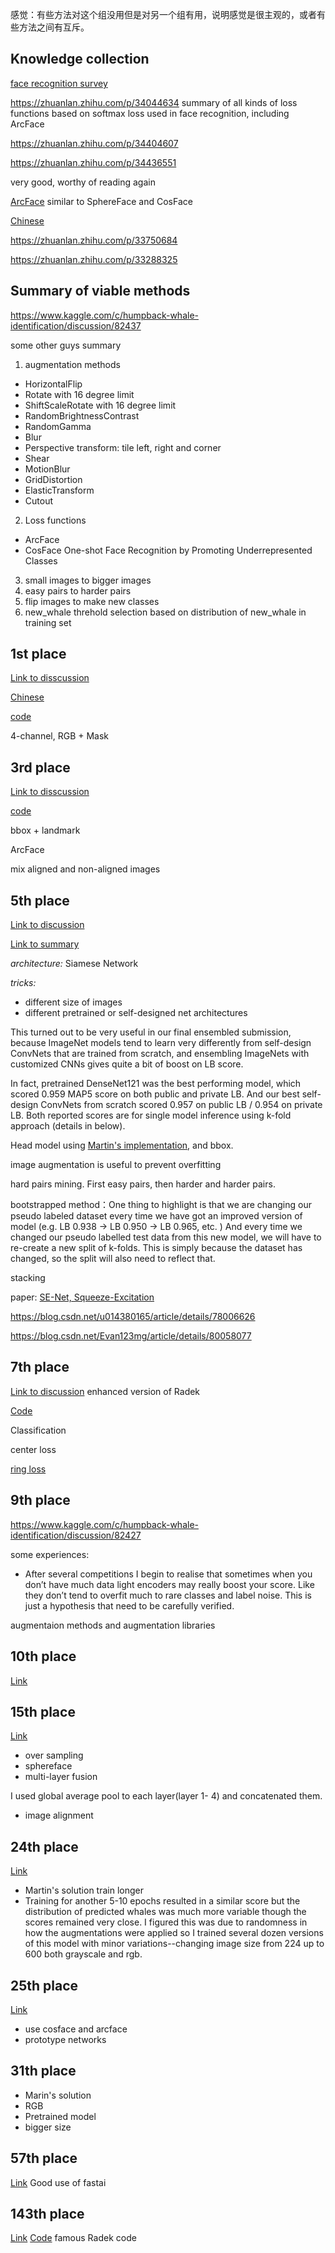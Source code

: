 感觉：有些方法对这个组没用但是对另一个组有用，说明感觉是很主观的，或者有些方法之间有互斥。

## Knowledge collection

[face recognition survey](https://so.csdn.net/so/search/s.do?q=%E4%BA%BA%E8%84%B8%E8%AF%86%E5%88%AB%E7%B3%BB%E5%88%97&t=blog&u=Fire_Light_)

https://zhuanlan.zhihu.com/p/34044634
summary of all kinds of loss functions based on softmax loss used in face recognition, including ArcFace

https://zhuanlan.zhihu.com/p/34404607

https://zhuanlan.zhihu.com/p/34436551

very good, worthy of reading again

[ArcFace](https://arxiv.org/pdf/1801.07698.pdf)
similar to SphereFace and CosFace

[Chinese](https://blog.csdn.net/u014380165/article/details/80645489)

https://zhuanlan.zhihu.com/p/33750684

https://zhuanlan.zhihu.com/p/33288325



## Summary of viable methods
https://www.kaggle.com/c/humpback-whale-identification/discussion/82437

some other guys summary

1. augmentation methods

* HorizontalFlip
* Rotate with 16 degree limit
* ShiftScaleRotate with 16 degree limit
* RandomBrightnessContrast
* RandomGamma
* Blur
* Perspective transform: tile left, right and corner
* Shear
* MotionBlur
* GridDistortion
* ElasticTransform
* Cutout

2. Loss functions
* ArcFace
* CosFace
One-shot Face Recognition by Promoting Underrepresented Classes

3. small images to bigger images
4. easy pairs to harder pairs
5. flip images to make new classes
6. new_whale threhold selection based on distribution of new_whale in training set

## 1st place
[Link to disscussion](https://www.kaggle.com/c/humpback-whale-identification/discussion/82366)

[Chinese](https://zhuanlan.zhihu.com/p/58496385)

[code](https://github.com/earhian/Humpback-Whale-Identification-1st-)

4-channel, RGB + Mask


## 3rd place
[Link to disscussion](https://www.kaggle.com/c/humpback-whale-identification/discussion/82484)

[code](https://github.com/pudae/kaggle-humpback)

bbox + landmark

ArcFace

mix aligned and non-aligned images




## 5th place

[Link to discussion](https://www.kaggle.com/c/humpback-whale-identification/discussion/82369)

[Link to summary](https://weiminwang.blog/2019/03/01/whale-identification-5th-place-approach-using-siamese-networks-with-adversarial-training/)

*architecture:* Siamese Network

*tricks:*
* different size of images
* different pretrained or self-designed net architectures 

This turned out to be very useful in our final ensembled submission, because ImageNet models tend to learn very differently from self-design ConvNets that are trained from scratch, and ensembling ImageNets with customized CNNs gives quite a bit of boost on LB score. 

In fact, pretrained DenseNet121 was the best performing model, which scored 0.959 MAP5 score on both public and private LB. And our best self-design ConvNets from scratch scored 0.957 on public LB / 0.954 on private LB. Both reported scores are for single model inference using k-fold approach (details in below). 

Head model using [Martin's implementation](https://www.kaggle.com/martinpiotte/whale-recognition-model-with-score-0-78563), and bbox.

image augmentation is useful to prevent overfitting

hard pairs mining. First easy pairs, then harder and harder pairs.

bootstrapped method：One thing to highlight is that we are changing our pseudo labeled dataset every time we have got an improved version of model (e.g. LB 0.938 -> LB 0.950 -> LB 0.965, etc. ) And every time we changed our pseudo labelled test data from this new model, we will have to re-create a new split of k-folds. This is simply because the dataset has changed, so the split will also need to reflect that.

stacking

paper: [SE-Net, Squeeze-Excitation](https://arxiv.org/abs/1709.01507)

https://blog.csdn.net/u014380165/article/details/78006626

https://blog.csdn.net/Evan123mg/article/details/80058077


## 7th place
[Link to discussion](https://www.kaggle.com/c/humpback-whale-identification/discussion/82352)
enhanced version of Radek

[Code](https://github.com/ducha-aiki/whale-identification-2018)

Classification

center loss

[ring loss](https://arxiv.org/abs/1803.00130)

## 9th place
https://www.kaggle.com/c/humpback-whale-identification/discussion/82427

some experiences:
* After several competitions I begin to realise that sometimes when you don’t have much data light encoders may really boost your score. Like they don’t tend to overfit much to rare classes and label noise. This is just a hypothesis that need to be carefully verified.

augmentaion methods and augmentation libraries

## 10th place
[Link](https://www.kaggle.com/c/humpback-whale-identification/discussion/82430)

## 15th place
[Link](https://www.kaggle.com/c/humpback-whale-identification/discussion/82361)
* over sampling
* sphereface
* multi-layer fusion

I used global average pool to each layer(layer 1- 4) and concatenated them.
* image alignment

## 24th place
[Link](https://www.kaggle.com/c/humpback-whale-identification/discussion/82359)

* Martin's solution train longer
* Training for another 5-10 epochs resulted in a similar score but the distribution of predicted whales was much more variable though the scores remained very close. I figured this was due to randomness in how the augmentations were applied so I trained several dozen versions of this model with minor variations--changing image size from 224 up to 600 both grayscale and rgb.

## 25th place
[Link](https://www.kaggle.com/c/humpback-whale-identification/discussion/82409)
- use cosface and arcface
- prototype networks

## 31th place
* Marin's solution
* RGB
* Pretrained model
* bigger size

## 57th place
[Link](https://www.kaggle.com/c/humpback-whale-identification/discussion/82364#latest-481830)
Good use of fastai

## 143th place
[Link](https://www.kaggle.com/c/humpback-whale-identification/discussion/82480)
[Code](https://github.com/radekosmulski/whale)
famous Radek code
